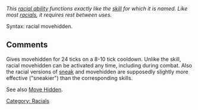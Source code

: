 *This [racial ability](:Category:_Racials.md "wikilink") functions
exactly like the [skill](:Category:_Skills.md "wikilink") for which it
is named. Like most [racials](:Category:_Racials.md "wikilink"), it
requires rest between uses.*

Syntax: racial movehidden.

## Comments

Gives movehidden for 24 ticks on a 8-10 tick cooldown. Unlike the skill,
racial movehidden can be activated any time, including during combat.
Also the racial versions of [sneak](Racial_Sneak.md "wikilink") and
movehidden are supposedly slightly more effective ("sneakier") than the
corresponding skills.

See also [Move Hidden](Move_Hidden.md "wikilink").

[Category: Racials](Category:_Racials "wikilink")

